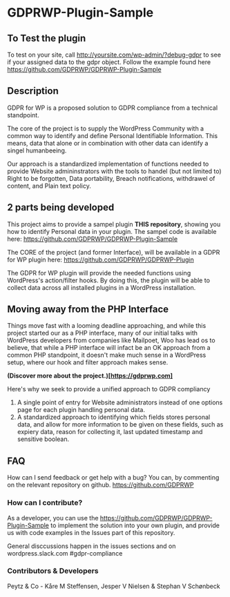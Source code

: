 # GDPRWP-Plugin-Sample

## To Test the plugin
To test on your site, call http://yoursite.com/wp-admin/?debug-gdpr to see if your assigned data to the gdpr object.
Follow the example found here https://github.com/GDPRWP/GDPRWP-Plugin-Sample

## Description
GDPR for WP is a proposed solution to GDPR compliance from a technical standpoint. 

The core of the project is to supply the WordPress Community with a common way to identify and define Personal Identifiable Information. This means, data that alone or in combination with other data can identify a singel humanbeeing.

Our approach is a standardized implementation of functions needed to provide Website admininstrators with the tools to  handel (but not limited to) Right to be forgotten, Data portability, Breach notifications, withdrawel of content, and Plain text policy. 

## 2 parts being developed
This project aims to provide a sampel plugin **THIS repository**, showing you how to identify Personal data in your plugin. The sampel code is available here:
https://github.com/GDPRWP/GDPRWP-Plugin-Sample

The CORE of the project (and former Interface), will be available in a GDPR for WP plugin here:
https://github.com/GDPRWP/GDPRWP-Plugin

The GDPR for WP plugin will provide the needed functions using WordPress's action/filter hooks. By doing this, the plugin will be able to collect data across all installed plugins in a WordPress installation. 

## Moving away from the PHP Interface
Things move fast with a looming deadline approaching, and while this project started our as a PHP interface, many of our initial talks with WordPress developers from companies like Mailpoet, Woo has lead os to believe, that while a PHP interface will infact be an OK approach from a common PHP standpoint, it doesn't make much sense in a WordPress setup, where our hook and filter approach makes sense.

**(Discover more about the project.)[https://gdprwp.com]**


Here's why we seek to provide a unified approach to GDPR compliancy
1. A single point of entry for Website administrators instead of one options page for each plugin handling personal data.
2. A standardized approach to identifying which fields stores personal data, and allow for more information to be given on these fields, such as expiery data, reason for collecting it, last updated timestamp and sensitive boolean.


## FAQ
How can I send feedback or get help with a bug?
You can, by commenting on the relevant repository on github. 
https://github.com/GDPRWP

### How can I contribute?
As a developer, you can use the https://github.com/GDPRWP/GDPRWP-Plugin-Sample to implement the solution into your own plugin, and provide us with code examples in the Issues part of this repository.

General disccussions happen in the issues sections and on wordpress.slack.com #gdpr-compliance

### Contributors & Developers
 Peytz & Co - Kåre M Steffensen, Jesper V Nielsen & Stephan V Schønbeck

